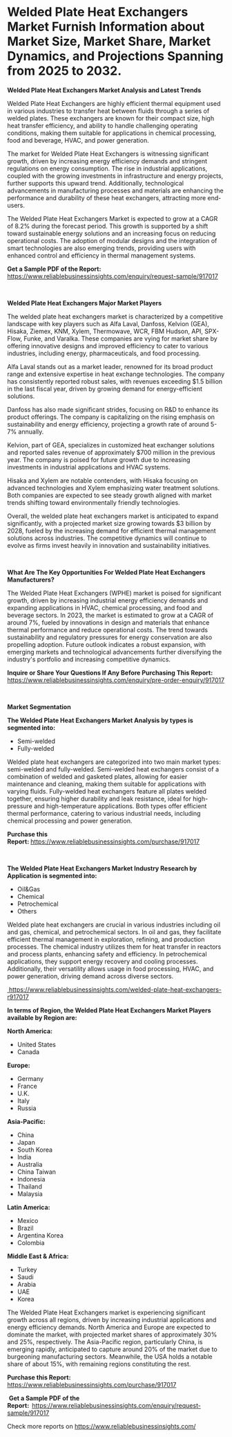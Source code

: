 <p><h1>Welded Plate Heat Exchangers Market Furnish Information about Market Size, Market Share, Market Dynamics, and Projections Spanning from 2025 to 2032.</h1></p><p><strong>Welded Plate Heat Exchangers Market Analysis and Latest Trends</strong></p>
<p><p>Welded Plate Heat Exchangers are highly efficient thermal equipment used in various industries to transfer heat between fluids through a series of welded plates. These exchangers are known for their compact size, high heat transfer efficiency, and ability to handle challenging operating conditions, making them suitable for applications in chemical processing, food and beverage, HVAC, and power generation.</p><p>The market for Welded Plate Heat Exchangers is witnessing significant growth, driven by increasing energy efficiency demands and stringent regulations on energy consumption. The rise in industrial applications, coupled with the growing investments in infrastructure and energy projects, further supports this upward trend. Additionally, technological advancements in manufacturing processes and materials are enhancing the performance and durability of these heat exchangers, attracting more end-users.</p><p>The Welded Plate Heat Exchangers Market is expected to grow at a CAGR of 8.2% during the forecast period. This growth is supported by a shift toward sustainable energy solutions and an increasing focus on reducing operational costs. The adoption of modular designs and the integration of smart technologies are also emerging trends, providing users with enhanced control and efficiency in thermal management systems.</p></p>
<p><strong>Get a Sample PDF of the Report:&nbsp;</strong> <a href="https://www.reliablebusinessinsights.com/enquiry/request-sample/917017?utm_campaign=2268&utm_medium=2&utm_source=Github&utm_content=ia&utm_term=10042025&utm_id=welded-plate-heat-exchangers">https://www.reliablebusinessinsights.com/enquiry/request-sample/917017</a></p>
<p>&nbsp;</p>
<p><strong>Welded Plate Heat Exchangers Major Market Players</strong></p>
<p><p>The welded plate heat exchangers market is characterized by a competitive landscape with key players such as Alfa Laval, Danfoss, Kelvion (GEA), Hisaka, Ziemex, KNM, Xylem, Thermowave, WCR, FBM Hudson, API, SPX-Flow, Funke, and Varalka. These companies are vying for market share by offering innovative designs and improved efficiency to cater to various industries, including energy, pharmaceuticals, and food processing.</p><p>Alfa Laval stands out as a market leader, renowned for its broad product range and extensive expertise in heat exchange technologies. The company has consistently reported robust sales, with revenues exceeding $1.5 billion in the last fiscal year, driven by growing demand for energy-efficient solutions.</p><p>Danfoss has also made significant strides, focusing on R&D to enhance its product offerings. The company is capitalizing on the rising emphasis on sustainability and energy efficiency, projecting a growth rate of around 5-7% annually. </p><p>Kelvion, part of GEA, specializes in customized heat exchanger solutions and reported sales revenue of approximately $700 million in the previous year. The company is poised for future growth due to increasing investments in industrial applications and HVAC systems. </p><p>Hisaka and Xylem are notable contenders, with Hisaka focusing on advanced technologies and Xylem emphasizing water treatment solutions. Both companies are expected to see steady growth aligned with market trends shifting toward environmentally friendly technologies.</p><p>Overall, the welded plate heat exchangers market is anticipated to expand significantly, with a projected market size growing towards $3 billion by 2028, fueled by the increasing demand for efficient thermal management solutions across industries. The competitive dynamics will continue to evolve as firms invest heavily in innovation and sustainability initiatives.</p></p>
<p>&nbsp;</p>
<p><strong>What Are The Key Opportunities For Welded Plate Heat Exchangers Manufacturers?</strong></p>
<p><p>The Welded Plate Heat Exchangers (WPHE) market is poised for significant growth, driven by increasing industrial energy efficiency demands and expanding applications in HVAC, chemical processing, and food and beverage sectors. In 2023, the market is estimated to grow at a CAGR of around 7%, fueled by innovations in design and materials that enhance thermal performance and reduce operational costs. The trend towards sustainability and regulatory pressures for energy conservation are also propelling adoption. Future outlook indicates a robust expansion, with emerging markets and technological advancements further diversifying the industry's portfolio and increasing competitive dynamics.</p></p>
<p><strong>Inquire or Share Your Questions If Any Before Purchasing This Report:</strong> <a href="https://www.reliablebusinessinsights.com/enquiry/pre-order-enquiry/917017?utm_campaign=2268&utm_medium=2&utm_source=Github&utm_content=ia&utm_term=10042025&utm_id=welded-plate-heat-exchangers">https://www.reliablebusinessinsights.com/enquiry/pre-order-enquiry/917017</a></p>
<p>&nbsp;</p>
<p><strong>Market Segmentation</strong></p>
<p><strong>The Welded Plate Heat Exchangers Market Analysis by types is segmented into:</strong></p>
<p><ul><li>Semi-welded</li><li>Fully-welded</li></ul></p>
<p><p>Welded plate heat exchangers are categorized into two main market types: semi-welded and fully-welded. Semi-welded heat exchangers consist of a combination of welded and gasketed plates, allowing for easier maintenance and cleaning, making them suitable for applications with varying fluids. Fully-welded heat exchangers feature all plates welded together, ensuring higher durability and leak resistance, ideal for high-pressure and high-temperature applications. Both types offer efficient thermal performance, catering to various industrial needs, including chemical processing and power generation.</p></p>
<p><strong>Purchase this Report:&nbsp;</strong><a href="https://www.reliablebusinessinsights.com/purchase/917017?utm_campaign=2268&utm_medium=2&utm_source=Github&utm_content=ia&utm_term=10042025&utm_id=welded-plate-heat-exchangers">https://www.reliablebusinessinsights.com/purchase/917017</a></p>
<p>&nbsp;</p>
<p><strong>The Welded Plate Heat Exchangers Market Industry Research by Application is segmented into:</strong></p>
<p><ul><li>Oil&Gas</li><li>Chemical</li><li>Petrochemical</li><li>Others</li></ul></p>
<p><p>Welded plate heat exchangers are crucial in various industries including oil and gas, chemical, and petrochemical sectors. In oil and gas, they facilitate efficient thermal management in exploration, refining, and production processes. The chemical industry utilizes them for heat transfer in reactors and process plants, enhancing safety and efficiency. In petrochemical applications, they support energy recovery and cooling processes. Additionally, their versatility allows usage in food processing, HVAC, and power generation, driving demand across diverse sectors. </p></p>
<p><a href="https://www.reliablebusinessinsights.com/welded-plate-heat-exchangers-r917017?utm_campaign=2268&utm_medium=2&utm_source=Github&utm_content=ia&utm_term=10042025&utm_id=welded-plate-heat-exchangers">&nbsp;https://www.reliablebusinessinsights.com/welded-plate-heat-exchangers-r917017</a></p>
<p><strong>In terms of Region, the Welded Plate Heat Exchangers Market Players available by Region are:</strong></p>
<p>
    <p> <strong> North America: </strong>
        <ul>
            <li>United States</li>
            <li>Canada</li>
        </ul>
        </p> 
    <p> <strong> Europe: </strong>
        <ul>
            <li>Germany</li>
            <li>France</li>
            <li>U.K.</li>
            <li>Italy</li>
            <li>Russia</li>
        </ul>
        </p> 
    <p> <strong> Asia-Pacific: </strong>
        <ul>
            <li>China</li>
            <li>Japan</li>
            <li>South Korea</li>
            <li>India</li>
            <li>Australia</li>
            <li>China Taiwan</li>
            <li>Indonesia</li>
            <li>Thailand</li>
            <li>Malaysia</li>
        </ul>
        </p> 
    <p> <strong> Latin America: </strong>
        <ul>
            <li>Mexico</li>
            <li>Brazil</li>
            <li>Argentina Korea</li>
            <li>Colombia</li>
        </ul>
        </p> 
    <p> <strong> Middle East & Africa: </strong>
        <ul>
            <li>Turkey</li>
            <li>Saudi</li>
            <li>Arabia</li>
            <li>UAE</li>
            <li>Korea</li>
        </ul>
    </p>
    </p>
<p><p>The Welded Plate Heat Exchangers market is experiencing significant growth across all regions, driven by increasing industrial applications and energy efficiency demands. North America and Europe are expected to dominate the market, with projected market shares of approximately 30% and 25%, respectively. The Asia-Pacific region, particularly China, is emerging rapidly, anticipated to capture around 20% of the market due to burgeoning manufacturing sectors. Meanwhile, the USA holds a notable share of about 15%, with remaining regions constituting the rest.</p></p>
<p><strong>Purchase this Report: </strong><a href="https://www.reliablebusinessinsights.com/purchase/917017?utm_campaign=2268&utm_medium=2&utm_source=Github&utm_content=ia&utm_term=10042025&utm_id=welded-plate-heat-exchangers">https://www.reliablebusinessinsights.com/purchase/917017</a></p>
<p>&nbsp;<strong>Get a Sample PDF of the Report:&nbsp;&nbsp;</strong><a href="https://www.reliablebusinessinsights.com/enquiry/request-sample/917017?utm_campaign=2268&utm_medium=2&utm_source=Github&utm_content=ia&utm_term=10042025&utm_id=welded-plate-heat-exchangers">https://www.reliablebusinessinsights.com/enquiry/request-sample/917017</a></p>
<p><strong></strong></p>
<p>Check more reports on <a href="https://www.reliablebusinessinsights.com/?utm_campaign=2268&utm_medium=2&utm_source=Github&utm_content=ia&utm_term=10042025&utm_id=welded-plate-heat-exchangers">https://www.reliablebusinessinsights.com/</a></p>